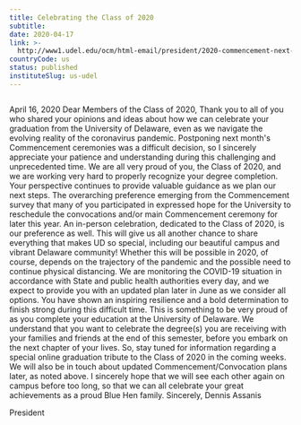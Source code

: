 ```yaml
---
title: Celebrating the Class of 2020
subtitle: 
date: 2020-04-17
link: >-
  http://www1.udel.edu/ocm/html-email/president/2020-commencement-next-steps.html
countryCode: us
status: published
instituteSlug: us-udel
---
```

![]()

April 16, 2020 Dear Members of the Class of 2020, Thank you to all of you who shared your opinions and ideas about how we can celebrate your graduation from the University of Delaware, even as we navigate the evolving reality of the coronavirus pandemic. Postponing next month's Commencement ceremonies was a difficult decision, so I sincerely appreciate your patience and understanding during this challenging and unprecedented time. We are all very proud of you, the Class of 2020, and we are working very hard to properly recognize your degree completion. Your perspective continues to provide valuable guidance as we plan our next steps. The overarching preference emerging from the Commencement survey that many of you participated in expressed hope for the University to reschedule the convocations and/or main Commencement ceremony for later this year. An in-person celebration, dedicated to the Class of 2020, is our preference as well. This will give us all another chance to share everything that makes UD so special, including our beautiful campus and vibrant Delaware community! Whether this will be possible in 2020, of course, depends on the trajectory of the pandemic and the possible need to continue physical distancing. We are monitoring the COVID-19 situation in accordance with State and public health authorities every day, and we expect to provide you with an updated plan later in June as we consider all options. You have shown an inspiring resilience and a bold determination to finish strong during this difficult time. This is something to be very proud of as you complete your education at the University of Delaware. We understand that you want to celebrate the degree(s) you are receiving with your families and friends at the end of this semester, before you embark on the next chapter of your lives. So, stay tuned for information regarding a special online graduation tribute to the Class of 2020 in the coming weeks. We will also be in touch about updated Commencement/Convocation plans later, as noted above. I sincerely hope that we will see each other again on campus before too long, so that we can all celebrate your great achievements as a proud Blue Hen family. Sincerely, Dennis Assanis

President